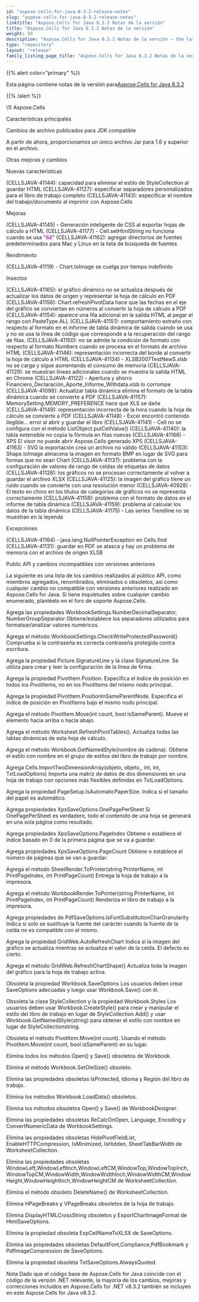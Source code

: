 ```yaml
---
id: "aspose-cells-for-java-8-3-2-release-notes"
slug: "aspose-cells-for-java-8-3-2-release-notes"
linktitle: "Aspose.Cells for Java 8.3.2 Notas de la versión"
title: "Aspose.Cells for Java 8.3.2 Notas de la versión"
weight: 90
description: "Aspose.Cells for Java 8.3.2 Notas de la versión – the latest updates and fixes."
type: "repository"
layout: "release"
family_listing_page_title: "Aspose.Cells for Java 8.3.2 Notas de la versión"
---
```

{{% alert color="primary" %}} 

 Esta página contiene notas de la versión para[Aspose.Cells for Java 8.3.2](https://releases.aspose.com/cells/java/new-releases/aspose.cells-for-java-8.3.2/)

{{% /alert %}} 

\1) Aspose.Cells 


Características principales

Cambios de archivo publicados para JDK compatible

A partir de ahora, proporcionamos un único archivo Jar para 1.6 y superior en el archivo.

Otras mejoras y cambios

Nuevas características

(CELLSJAVA-41144): capacidad para eliminar el estilo de StyleCollection al guardar HTML
(CELLSJAVA-41127): especificar separadores personalizados para el libro de trabajo completo
(CELLSJAVA-41143): especificar el nombre del trabajo/documento al imprimir con Aspose.Cells

Mejoras

(CELLSJAVA-41145) - Generación inteligente de CSS al exportar hojas de cálculo a HTML
(CELLSJAVA-41177) - Cell.setHtmlString no funciona cuando se usa "<s><span style="color:#ff00ff;">S2</span></s>"
(CELLSJAVA-41162): agregar directorios de fuentes predeterminados para Mac y Linux en la lista de búsqueda de fuentes

Rendimiento

(CELLSJAVA-41119) - Chart.toImage se cuelga por tiempo indefinido

Insectos

(CELLSJAVA-41165): el gráfico dinámico no se actualiza después de actualizar los datos de origen y representar la hoja de cálculo en PDF
(CELLSJAVA-41156): Chart.refreshPivotData hace que las fechas en el eje del gráfico se conviertan en números al convertir la hoja de cálculo a PDF
(CELLSJAVA-41154): aparece una fila adicional en la salida HTML al pegar el rango con PasteType.ALL
(CELLSJAVA-41151): comportamiento extraño con respecto al formato en el informe de tabla dinámica de salida cuando se usa y no se usa la línea de código que corresponde a la recuperación del rango de filas.
(CELLSJAVA-41150): no se admite la condición de formato con respecto al formato Numbers cuando se procesa en el formato de archivo HTML
(CELLSJAVA-41146): representación incorrecta del borde al convertir la hoja de cálculo a HTML
(CELLSJAVA-41134) - XLSB2007TestNewS.xlsb no se carga y sigue aumentando el consumo de memoria
(CELLSJAVA-41129): se muestran líneas adicionales cuando se muestra la salida HTML en Chrome
(CELLSJAVA-41122) - Apertura y ahorro Financiero_Declaración_Aporte_Informe_Withdata.xlsb lo corrompe
(CELLSJAVA-41098): Actualizar tabla dinámica elimina el formato de la tabla dinámica cuando se convierte a PDF
(CELLSJAVA-41157): MemorySetting.MEMORY_PREFERENCE hace que XLS se dañe
(CELLSJAVA-41149): representación incorrecta de la hora cuando la hoja de cálculo se convierte a PDF
(CELLSJAVA-41148) - Excel encontró contenido ilegible... error al abrir y guardar el libro
(CELLSJAVA-41141) - Cell no se configura con el método ListObject.putCellValue()
(CELLSJAVA-41140): la tabla extensible no copia la fórmula en filas nuevas
(CELLSJAVA-41166) - XPS El visor no puede abrir Aspose.Cells generado XPS
(CELLSJAVA-41163) - SVG la exportación crea un archivo no válido
(CELLSJAVA-41153): Shape.toImage almacena la imagen en formato BMP en lugar de SVG para formas que no sean Chart
(CELLSJAVA-41137): problema con la configuración de valores de rango de celdas de etiquetas de datos
(CELLSJAVA-41128): los gráficos no se procesan correctamente al volver a guardar el archivo XLSX
(CELLSJAVA-41125): la imagen del gráfico tiene un ruido cuando se convierte con una resolución menor
(CELLSJAVA-40928) - El texto en chino en los títulos de categorías de gráficos no se representa correctamente
(CELLSJAVA-41158): problema con el formato de datos en el informe de tabla dinámica
(CELLSJAVA-41159): problema al calcular los datos de la tabla dinámica
(CELLSJAVA-41175) - Las series Trendline no se muestran en la leyenda

Excepciones

(CELLSJAVA-41164) - java.lang.NullPointerException en Cells.find
(CELLSJAVA-41131): guardar en PDF se atasca y hay un problema de memoria con el archivo de origen XLSB

Public API y cambios incompatibles con versiones anteriores

La siguiente es una lista de los cambios realizados al público API, como miembros agregados, renombrados, eliminados o obsoletos, así como cualquier cambio no compatible con versiones anteriores realizado en Aspose.Cells for Java. Si tiene inquietudes sobre cualquier cambio enumerado, plantéelo en el foro de soporte Aspose.Cells.

 Agrega las propiedades WorkbookSettings.NumberDecimalSeparator, NumberGroupSeparator
 Obtiene/establece los separadores utilizados para formatear/analizar valores numéricos.

Agrega el método WorkbookSettings.CheckWriteProtectedPassword()
 Comprueba si la contraseña es correcta contraseña protegida contra escritura.

 Agrega la propiedad Picture.SignatureLine y la clase SignatureLine.
 Se utiliza para crear y leer la configuración de la línea de firma.

 Agrega la propiedad PivotItem.Position.
 Especifica el índice de posición en todos los PivotItems, no en los PivotItems del mismo nodo principal.

 Agrega la propiedad PivotItem.PositionInSameParentNode.
 Especifica el índice de posición en PivotItems bajo el mismo nodo principal.

 Agrega el método PivotItem.Move(int count, bool isSameParent).
Mueve el elemento hacia arriba o hacia abajo.

 Agrega el método Worksheet.RefreshPivotTables().
Actualiza todas las tablas dinámicas de esta hoja de cálculo.

 Agrega el método Workbook.GetNamedStyle(nombre de cadena).
Obtiene el estilo con nombre en el grupo de estilos del libro de trabajo por nombre.

 Agrega Cells.ImportTwoDimensionArray(objeto, objeto,, int, int, TxtLoadOptions)
Importa una matriz de datos de dos dimensiones en una hoja de trabajo con opciones más flexibles definidas en TxtLoadOptions.

 Agrega la propiedad PageSetup.IsAutomaticPaperSize.
 Indica si el tamaño del papel es automático.

 Agrega propiedades XpsSaveOptions.OnePagePerSheet
Si OnePagePerSheet es verdadero, todo el contenido de una hoja se generará en una sola página como resultado.

 Agrega propiedades XpsSaveOptions.PageIndex
Obtiene o establece el índice basado en 0 de la primera página que se va a guardar.

 Agrega propiedades XpsSaveOptions.PageCount
Obtiene o establece el número de páginas que se van a guardar.

 Agrega el método SheetRender.ToPrinter(string PrinterName, int PrintPageIndex, int PrintPageCount)
Entrega la hoja de trabajo a la impresora.

 Agrega el método WorkbookRender.ToPrinter(string PrinterName, int PrintPageIndex, int PrintPageCount)
Renderiza el libro de trabajo a la impresora.

 Agrega propiedades de PdfSaveOptions.IsFontSubstitutionCharGranularity
Indica si solo se sustituye la fuente del carácter cuando la fuente de la celda no es compatible con el mismo.

 Agrega la propiedad GridWeb.AutoRefreshChart
Indica si la imagen del gráfico se actualiza mientras se actualiza el valor de la celda. El defecto es cierto.

 Agrega el método GridWeb.RefreshChartShape()
Actualiza toda la imagen del gráfico para la hoja de trabajo activa.

 Obsoleta la propiedad Workbook.SaveOptions
Los usuarios deben crear SaveOptions adecuadas y luego usar Workbook.Save() con él.

 Obsoleta la clase StyleCollection y la propiedad Workbook.Styles
Los usuarios deben usar Workbook.CreateStyle() para crear y manipular el estilo del libro de trabajo en lugar de StyleCollection.Add() y usar Workbook.GetNamedStyle(string) para obtener el estilo con nombre en lugar de StyleCollectionstring.

 Obsoleta el método PivotItem.Move(int count).
Usando el método PivotItem.Move(int count, bool isSameParent) en su lugar.

 Elimina todos los métodos Open() y Save() obsoletos de Workbook.

 Elimina el método Workbook.SetOleSize() obsoleto.

 Elimina las propiedades obsoletas IsProtected, Idioma y Región del libro de trabajo.

 Elimina los métodos Workbook.LoadData() obsoletos.

 Elimina los métodos obsoletos Open() y Save() de WorkbookDesigner.

Elimina las propiedades obsoletas ReCalcOnOpen, Language, Encoding y ConvertNumericData de WorkbookSettings.

 Elimina las propiedades obsoletas HidePivotFieldList, EnableHTTPCompression, IsMinimized, IsHidden, SheetTabBarWidth de WorksheetCollection.

 Elimina las propiedades obsoletas WindowLeft,WindowLeftInch,WindowLeftCM,WindowTop,WindowTopInch,WindowTopCM,WindowWidth,WindowWidthInch,WindowWidthCM,WindowHeight,WindowHeightInch,WindowHeightCM de WorksheetCollection.

 Elimina el método obsoleto DeleteName() de WorksheetCollection.

 Elimina HPageBreaks y VPageBreaks obsoletos de la hoja de trabajo.

 Elimina DisplayHTMLCrossString obsoletos y ExportChartImageFormat de HtmlSaveOptions.

 Elimina la propiedad obsoleta ExpCellNameToXLSX de SaveOptions.

 Elimina las propiedades obsoletas DefaultFont,Compliance,PdfBookmark y PdfImageCompression de SaveOptions.

 Elimina la propiedad obsoleta TxtSaveOptions.AlwaysQuoted.


Nota
Dado que el código base de Aspose.Cells for Java coincide con el código de la versión .NET relevante, la mayoría de los cambios, mejoras y correcciones incluidos en Aspose.Cells for .NET v8.3.2 también se incluyen en este Aspose.Cells for Java v8.3.2.
